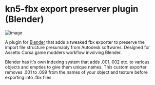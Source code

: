 # kn5-fbx export preserver plugin (Blender)
![image](https://github.com/gordonhch/KFC-kn5-fbx-compatibility-exporter-plugin-for-blender/blob/master/README.png?raw=true)

A plugin for [Blender](https://www.blender.org/) that adds a tweaked fbx exporter to preserve the import file structure presumably from Autodesk softwares.
Designed for Assetto Corsa game modders workflow involving Blender. 


Blender has it's own indexing system that adds .001, 002 etc. to various objects and empties to give them unique names.
This custom exporter removes .001 to .099 from the names of your object and texture before exporting into .fbx files. 
